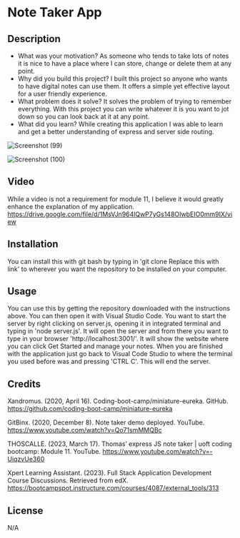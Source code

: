 # Note Taker App

## Description
- What was your motivation? As someone who tends to take lots of notes it is nice to have a place where I can store, change or delete them at any point. 
- Why did you build this project? I built this project so anyone who wants to have digital notes can use them. It offers a simple yet effective layout for a user friendly experience. 
- What problem does it solve? It solves the problem of trying to remember everything. With this project you can write whatever it is you want to jot down so you can look back at it at any point.
- What did you learn? While creating this application I was able to learn and get a better understanding of express and server side routing.

![Screenshot (99)](https://github.com/RileyGlander/Rileys-Express-Note-Taker/assets/142702948/0de36135-e152-4cc4-958d-febcf345e7a7)

![Screenshot (100)](https://github.com/RileyGlander/Rileys-Express-Note-Taker/assets/142702948/2a3cfcee-3d57-4aa8-aa2e-e6e69545e6a7)

## Video
While a video is not a requirement for module 11, I believe it would greatly enhance the explanation of my application.
https://drive.google.com/file/d/1MsVJn964lQwP7yGs148OIwbEIO0mm9IX/view

## Installation
You can install this with git bash by typing in 'git clone Replace this with link' to wherever you want the repository to be installed on your computer.

## Usage
You can use this by getting the repository downloaded with the instructions above. You can then open it with Visual Studio Code. You want to start the server by right clicking on server.js, opening it in integrated terminal and typing in 'node server.js'. It will open the server and from there you want to type in your browser 'http://localhost:3001/'. It will show the website where you can click Get Started and manage your notes. When you are finished with the application just go back to Visual Code Studio to where the terminal you used before was and pressing 'CTRL C'. This will end the server.


## Credits
Xandromus. (2020, April 16). Coding-boot-camp/miniature-eureka. GitHub. https://github.com/coding-boot-camp/miniature-eureka 

GitBinx. (2020, December 8). Note taker demo deployed. YouTube. https://www.youtube.com/watch?v=Qo71smMMQBc 

THOSCALLE. (2023, March 17). Thomas’ express JS note taker | uoft coding bootcamp: Module 11. YouTube. https://www.youtube.com/watch?v=-UiqzvUe360 

Xpert Learning Assistant. (2023). Full Stack Application Development Course Discussions. Retrieved from edX. https://bootcampspot.instructure.com/courses/4087/external_tools/313

## License
N/A
